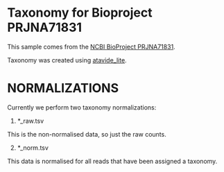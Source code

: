 # Taxonomy for Bioproject PRJNA71831

This sample comes from the [NCBI BioProject PRJNA71831](https://www.ncbi.nlm.nih.gov/bioproject/?term=PRJNA71831).

Taxonomy was created using [atavide_lite](https://github.com/linsalrob/atavide_lite).


# NORMALIZATIONS

Currently we perform two taxonomy normalizations:

1. *_raw.tsv

This is the non-normalised data, so just the raw counts. 

2. *_norm.tsv

This data is normalised for all reads that have been assigned a taxonomy.
